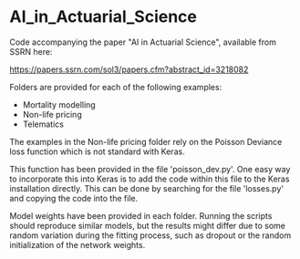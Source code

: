 # AI_in_Actuarial_Science

Code accompanying the paper "AI in Actuarial Science", available from SSRN here:

https://papers.ssrn.com/sol3/papers.cfm?abstract_id=3218082

Folders are provided for each of the following examples:

- Mortality modelling
- Non-life pricing 
- Telematics

The examples in the Non-life pricing folder rely on the Poisson Deviance loss function which is not standard with Keras.

This function has been provided in the file 'poisson_dev.py'. One easy way to incorporate this into Keras is to add the code within this file to the Keras installation directly. This can be done by searching for the file 'losses.py' and copying the code into the file.


Model weights have been provided in each folder. Running the scripts should reproduce similar models, but the results might differ due to some random variation during the fitting process, such as dropout or the random initialization of the network weights.



